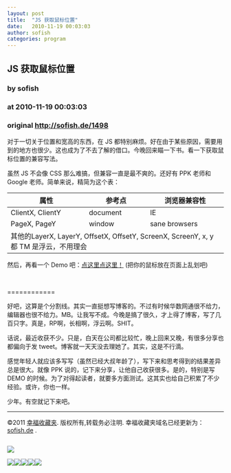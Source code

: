 ```yaml
---
layout: post
title:  "JS 获取鼠标位置"
date:   2010-11-19 00:03:03
author: sofish
categories: program
---
```


## JS 获取鼠标位置
### by sofish
### at 2010-11-19 00:03:03
### original <http://sofish.de/1498>

<p>对于一切关于位置和宽高的东西，在 JS 都特别麻烦。好在由于某些原因，需要用到的地方也很少。这也成为了不去了解的借口。今晚回来瞄一下书。看一下获取鼠标位置的兼容写法。</p>
<p>虽然 JS 不会像 CSS 那么难搞，但兼容一直是最不爽的。还好有 PPK 老师和 Google 老师。简单来说，精简为这个表：</p>
<table>
<thead>
<tr>
<th>属性</th>
<th>参考点</th>
<th>浏览器兼容性</th>
</tr>
</thead>
<tbody>
<tr>
<td>ClientX, ClientY</td>
<td>document</td>
<td>IE</td>
</tr>
<tr>
<td>PageX, PageY</td>
<td>window</td>
<td>sane browsers</td>
</tr>
<tr>
<td colspan="3">其他的LayerX, LayerY, OffsetX, OffsetY, ScreenX, ScreenY, x, y 都 TM 是浮云，不用理会</td>
</tr>
</tbody>
</table>
<p>然后，再看一个 Demo 吧：<a href="http://www.sofish.de/file/demo/mousePosition.html">点这里点这里！</a> (把你的鼠标放在页面上乱划吧)</p>
<p> </p>
<p>============</p>
<p>好吧，这算是个分割线。其实一直挺想写博客的。不过有时候华数网通很不给力，编辑器也很不给力。MB。让我写不成。今晚是搞了很久，才上得了博客，写了几百只字。真是，RP啊，长相啊，浮云啊。SHIT。</p>
<p>话说，最近收获不少。只是，白天在公司都比较忙，晚上回来又晚，有很多分享也都偏向于发 tweet。博客就一天天没去理她了。其实，这是不行滴。</p>
<p>感觉年轻人就应该多写写（虽然已经大叔年龄了），写下来和思考得到的结果差异总是很大。就像 PPK 说的，记下来分享，让他自己收获很多。是的，特别是写 DEMO 的时候。为了对得起读者，就要多方面测试。这其实也给自己积累了不少经验。或许，你也一样。</p>
<p>少年。有空就记下来吧。</p>
<p><hr>©2011 <a href="http://sofish.de" title="幸福收藏夹">幸福收藏夹</a>. 版权所有,转载务必注明. 幸福收藏夹域名已经更新为：<a href="http://sofish.de" title="幸福收藏夹">sofish.de</a> .</p><img src="http://www1.feedsky.com/t1/459365710/sofish/feedsky/s.gif?r=http://sofish.de/1498" border="0" height="0" width="0"><p><a href="http://www1.feedsky.com/r/l/feedsky/sofish/459365710/art01.html"><img border="0" ismap src="http://www1.feedsky.com/r/i/feedsky/sofish/459365710/art01.gif"></a></p><p><a href="http://feed.feedsky.com/~flare/sofish?a=212aae6cf7280fbd2cb4a3cadb80c1f3"><img src="http://feed.feedsky.com/~flare/sofish?i=212aae6cf7280fbd2cb4a3cadb80c1f3" border="0"></a><a href="http://feed.feedsky.com/~flare/sofish?a=e3a28928f4b746df2c5ff1341b680fe2"><img src="http://feed.feedsky.com/~flare/sofish?i=e3a28928f4b746df2c5ff1341b680fe2" border="0"></a><a href="http://feed.feedsky.com/~flare/sofish?a=a5a01abe225fcd4bd24fa47b91b1df4a"><img src="http://feed.feedsky.com/~flare/sofish?i=a5a01abe225fcd4bd24fa47b91b1df4a" border="0"></a><a href="http://feed.feedsky.com/~flare/sofish?a=3063ea6591aa772b0e60b9fdbbb17aae"><img src="http://feed.feedsky.com/~flare/sofish?i=3063ea6591aa772b0e60b9fdbbb17aae" border="0"></a><a href="http://feed.feedsky.com/~flare/sofish?a=fb71c88060d9b2d778e22c3e04cf31c6"><img src="http://feed.feedsky.com/~flare/sofish?i=fb71c88060d9b2d778e22c3e04cf31c6" border="0"></a></p>